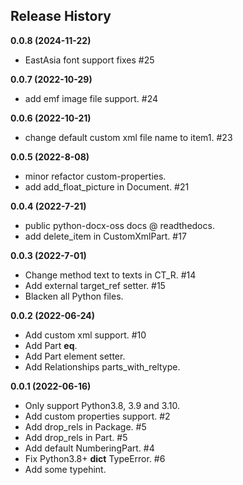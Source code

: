 ## Release History

**0.0.8 (2024-11-22)**

-   EastAsia font support fixes #25

**0.0.7 (2022-10-29)**

-   add emf image file support. #24

**0.0.6 (2022-10-21)**

-   change default custom xml file name to item1. #23

**0.0.5 (2022-8-08)**

-   minor refactor custom-properties.
-   add add_float_picture in Document. #21

**0.0.4 (2022-7-21)**

-   public python-docx-oss docs @ readthedocs.
-   add delete_item in CustomXmlPart. #17

**0.0.3 (2022-7-01)**

-   Change method text to texts in CT_R. #14
-   Add external target_ref setter. #15
-   Blacken all Python files.

**0.0.2 (2022-06-24)**

-   Add custom xml support. #10
-   Add Part **eq**.
-   Add Part element setter.
-   Add Relationships parts_with_reltype.

**0.0.1 (2022-06-16)**

-   Only support Python3.8, 3.9 and 3.10.
-   Add custom properties support. #2
-   Add drop_rels in Package. #5
-   Add drop_rels in Part. #5
-   Add default NumberingPart. #4
-   Fix Python3.8+ **dict** TypeError. #6
-   Add some typehint.
